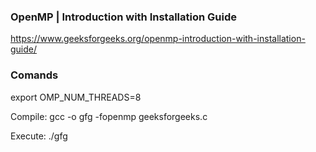 ### OpenMP | Introduction with Installation Guide
https://www.geeksforgeeks.org/openmp-introduction-with-installation-guide/

### Comands
export OMP_NUM_THREADS=8

Compile: 
gcc -o gfg -fopenmp geeksforgeeks.c

Execute:
./gfg
